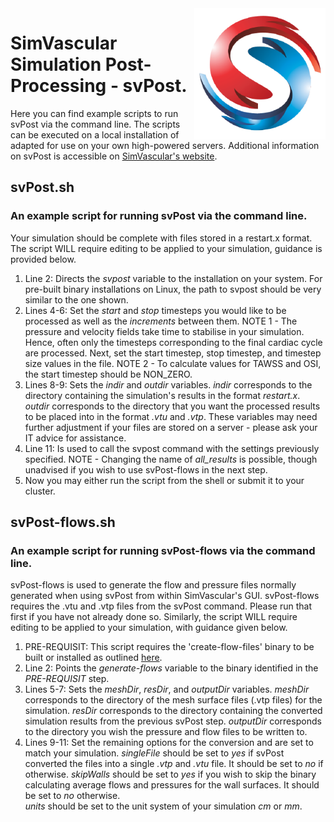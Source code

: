 <img src="SV-logo.png" align="right" width="210px" height="210px"/>

<h1>SimVascular Simulation Post-Processing - svPost.</h1>
<p>Here you can find example scripts to run svPost via the command line.
The scripts can be executed on a local installation of adapted for use on your own high-powered servers.
Additional information on svPost is accessible on <a href="https://simvascular.github.io/index.html">SimVascular's website</a>.</p>

<h2>svPost.sh</h2>
<h3>An example script for running svPost via the command line.</h3>
<p>Your simulation should be complete with files stored in a restart.x format.
The script WILL require editing to be applied to your simulation, guidance is provided below.</p>
<ol>
    <li>Line 2: Directs the <em>svpost</em> variable to the installation on your system. For pre-built binary installations on Linux, the path to svpost should be very similar to the one shown.</li>
    <li>Lines 4-6: Set the <em>start</em> and <em>stop</em> timesteps you would like to be processed as well as the <em>increments</em> between them.
    NOTE 1 - The pressure and velocity fields take time to stabilise in your simulation. Hence, often only the timesteps corresponding to the final cardiac cycle are processed. Next, set the start timestep, stop timestep, and timestep size values in the file.
    NOTE 2 - To calculate values for TAWSS and OSI, the start timestep should be NON_ZERO.</li>
    <li>Lines 8-9: Sets the <em>indir</em> and <em>outdir</em> variables.
    <em>indir</em> corresponds to the directory containing the simulation's results in the format <i>restart.x</i>.
    <em>outdir</em> corresponds to the directory that you want the processed results to be placed into in the format <i>.vtu</i> and <i>.vtp</i>.
    These variables may need further adjustment if your files are stored on a server - please ask your IT advice for assistance.</li>
    <li>Line 11: Is used to call the svpost command with the settings previously specified.
    NOTE - Changing the name of <em>all_results</em> is possible, though unadvised if you wish to use svPost-flows in the next step.</li>
    <li>Now you may either run the script from the shell or submit it to your cluster.</li>
</ol>

<h2>svPost-flows.sh</h2>
<h3>An example script for running svPost-flows via the command line.</h3>
<p>svPost-flows is used to generate the flow and pressure files normally generated when using svPost from within SimVascular's GUI.
svPost-flows requires the .vtu and .vtp files from the svPost command. Please run that first if you have not already done so.
Similarly, the script WILL require editing to be applied to your simulation, with guidance given below.</p>
<ol>
    <li>PRE-REQUISIT: This script requires the 'create-flow-files' binary to be built or installed as outlined <a href="https://github.com/ktbolt/cardiovascular/tree/master/create-flow-files">here</a>.</li>
    <li>Line 2: Points the <em>generate-flows</em> variable to the binary identified in the <i>PRE-REQUISIT</i> step.</li>
    <li>Lines 5-7: Sets the <em>meshDir</em>, <em>resDir</em>, and <em>outputDir</em> variables.
    <em>meshDir</em> corresponds to the directory of the mesh surface files (.vtp files) for the simulation.
    <em>resDir</em> corresponds  to the directory containing the converted simulation results from the previous svPost step.
    <em>outputDir</em> corresponds to the directory you wish the pressure and flow files to be written to.</li>
    <li>Lines 9-11: Set the remaining options for the conversion and are set to match your simulation.
    <em>singleFile</em> should be set to <i>yes</i> if svPost converted the files into a single <i>.vtp</i> and <i>.vtu</i> file. It should be set to <i>no</i> if otherwise.
    <em>skipWalls</em> should be set to <i>yes</i> if you wish to skip the binary calculating average flows and pressures for the wall surfaces. It should be set to <i>no</i> otherwise.</li>
    <em>units</em> should be set to the unit system of your simulation <i>cm</i> or <i>mm</i>.</li>
</ol>